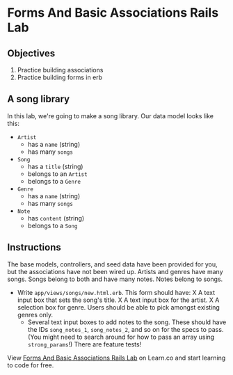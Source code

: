 # Forms And Basic Associations Rails Lab

## Objectives

1.  Practice building associations
2.  Practice building forms in erb

## A song library

In this lab, we're going to make a song library. Our data model looks like this:

- `Artist`
  - has a `name` (string)
  - has many `songs`
- `Song`
  - has a `title` (string)
  - belongs to an `Artist`
  - belongs to a `Genre`
- `Genre`
  - has a `name` (string)
  - has many `songs`
- `Note`
  - has `content` (string)
  - belongs to a `Song`

## Instructions

The base models, controllers, and seed data have been provided for you, but the
associations have not been wired up. Artists and genres have many songs. Songs
belong to both and have many notes. Notes belong to songs.

- Write `app/views/songs/new.html.erb`. This form should have:
  X A text input box that sets the song's title.
  X A text input box for the artist.
  X A selection box for genre. Users should be able to pick amongst existing genres
    only.
  - Several text input boxes to add notes to the song. These should have the IDs
    `song_notes_1`, `song_notes_2`, and so on for the specs to pass. (You might need
    to search around for how to pass an array using `strong_params`!)
    There are feature tests!

<p data-visibility='hidden'>View <a href='https://learn.co/lessons/forms-and-basic-associations-rails-lab' title='Forms And Basic Associations Rails Lab'>Forms And Basic Associations Rails Lab</a> on Learn.co and start learning to code for free.</p>
